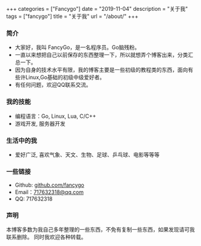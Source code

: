 +++
categories = ["Fancygo"]
date = "2019-11-04"
description = "关于我" 
tags = ["fancygo"]
title = "关于我" 
url = "/about/"
+++

### 简介
* 大家好，我叫 FancyGo，是一名程序员。Go脑残粉。
* 一直以来想把自己以前保存的东西整理一下，所以就想弄个博客出来，分类汇总一下。
* 因为自身的技术水平有限，我的博客主要是一些初级的教程类的东西，面向有些许Linux,Go基础的初级中级爱好者。
* 有任何问题，欢迎QQ联系交流。

### 我的技能

 * 编程语言：Go, Linux, Lua, C/C++
 * 游戏开发, 服务器开发

### 生活中的我

 * 爱好广泛, 喜欢气象、天文、生物、足球、乒乓球、电影等等等

### 一些链接

 * Github: [github.com/fancygo](https://github.com/fancygo)
 * Email：717632318@qq.com
 * QQ: 717632318

### 声明

本博客多数为我自己多年整理的一些东西，不免有复制一些东西，如果发现请可我联系删除。
同时我欢迎各种转载。

